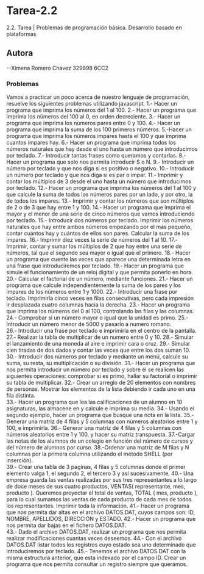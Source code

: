 # Tarea-2.2
2.2. Tarea | Problemas de programación básica. Desarrollo basado en plataformas  
## Autora
--Ximena Romero Chavez 			329898			6CC2

### Problemas
Vamos  a  practicar  un  poco  acerca  de  nuestro  lenguaje  de  programación,  resuelve  los siguientes problemas utilizando javascript. 
1.- Hacer un programa que imprima los números del 1 al 100.
2.- Hacer un programa que imprima los números del 100 al 0, en orden decreciente. 
3.- Hacer un programa que imprima los números pares entre 0 y 100. 
4.- Hacer un programa que imprima la suma de los 100 primeros números. 
5.-Hacer  un  programa  que  imprima  los  números  impares  hasta  el  100  y  que  imprima  cuantos impares hay.
6.- Hacer un programa que imprima todos los números naturales que hay desde el uno hasta un número que introducimos por teclado.
7.- Introducir tantas frases como queramos y contarlas. 8.- Hacer un programa que solo nos permita introducir S o N. 
9.- Introducir un número por teclado y que nos diga si es positivo o negativo. 
10.- Introducir un número por teclado y que nos diga si es par o impar. 
11.-  Imprimir  y  contar  los  múltiplos  de  3  desde  el  uno  hasta  un  número  que  introducimos  por teclado. 
12.- Hacer un programa que imprima los números del 1 al 100 y que calcule la suma de todos los números pares por un lado, y por otro, la de todos los impares.
13.- Imprimir y contar los números que son múltiplos de 2 o de 3 que hay entre 1 y 100. 
14.-  Hacer  un  programa  que  imprima  el  mayor  y  el  menor  de  una  serie  de  cinco  números  que vamos introduciendo por teclado.
15.-  Introducir  dos  números  por  teclado.  Imprimir  los  números  naturales  que  hay  entre  ambos números  empezando  por  el  más  pequeño,  contar  cuántos  hay  y  cuántos  de  ellos  son  pares. Calcular la suma de los impares. 
16.- Imprimir diez veces la serie de números del 1 al 10. 
17.-  Imprimir,  contar  y  sumar  los  múltiplos  de  2  que  hay  entre  una  serie  de  números,  tal  que  el segundo sea mayor o igual que el primero. 
18.-  Hacer  un  programa  que  cuente  las  veces  que  aparece  una  determinada  letra  en  una  frase que introduciremos por teclado. 
19.- Hacer un programa que simule el funcionamiento de un reloj digital y que permita ponerlo en hora. 
20.- Calcular el factorial de un número, mediante funciones. 
21.-  Hacer  un  programa  que  calcule  independientemente  la  suma  de  los  pares  y  los  impares  de los números entre 1 y 1000.
22.-  Introducir  una  frase  por  teclado.  Imprimirla  cinco  veces  en  filas  consecutivas,  pero  cada impresión ir desplazada cuatro columnas hacia la derecha. 
23.-  Hacer  un  programa  que  imprima  los  números  del  0  al  100,  controlando  las  filas  y  las columnas. 
24.- Comprobar si un número mayor o igual que la unidad es primo. 25.- Introducir un número menor de 5000 y pasarlo a numero romano.  
26.- Introducir una frase por teclado e imprimirla en el centro de la pantalla.  
27.- Realizar la tabla de multiplicar de un numero entre 0 y 10. 
28.- Simular el lanzamiento de una moneda al aire e imprimir cara o cruz. 
29.- Simular cien tiradas de dos dados y contar las veces que entre los dos suman 10. 
30.-  Introducir  dos  números  por  teclado  y  mediante  un  menú,  calcule  su  suma,  su  resta,  su multiplicación o su división. 
31.-  Hacer  un  programa  que  nos  permita  introducir  un  número  por  teclado  y  sobre  él  se  realicen las  siguientes  operaciones:  comprobar  si  es  primo,  hallar  su  factorial  o  imprimir  su  tabla  de multiplicar. 
32.- Crear un arreglo de 20 elementos con nombres de personas. Mostrar los elementos de la lista debiendo ir cada uno en una fila distinta.  
33.- Hacer un programa que lea las calificaciones de un alumno en 10 asignaturas, las almacene en y calcule e imprima su media. 
34.- Usando el segundo ejemplo, hacer un programa que busque una nota en la lista. 35.-  Generar  una  matriz  de  4  filas  y  5  columnas  con  números  aleatorios  entre  1  y  100,  e imprimirla. 
36.- Generar una matriz de 4 filas y 5 columnas con números aleatorios entre 1 y 100, y hacer su matriz transpuesta. 
37.-Cargar las notas de los alumnos de un colegio en función del número de cursos y del número de alumnos por curso.
38.-Ordenar  una  matriz  de  M  filas  y  N  columnas  por  la  primera  columna  utilizando  el  método SHELL (por inserción).  
39.-  Crear  una  tabla  de  3  paginas,  4  filas  y  5  columnas  donde  el  primer  elemento  valga  1,  el segundo 2, el tercero 3 y así sucesivamente. 
40.-  Una  empresa  guarda  las  ventas  realizadas  por  sus  tres  representantes  a  lo  largo  de  doce meses de sus cuatro productos, VENTAS( representante, mes, producto ). Queremos proyectar el total de ventas, TOTAL ( mes, producto ), para lo cual sumamos las ventas de cada producto de cada mes de todos los representantes. Imprimir toda la información. 
41.- Hacer un programa que nos permita dar altas en el archivo DATOS.DAT, cuyos campos son: ID, NOMBRE, APELLIDOS, DIRECCIÓN y ESTADO. 
42.- Hacer un programa que nos permita dar bajas en el fichero DATOS.DAT.  
43.-  Dado  el  archivo  DATOS.DAT,  realizar  un  programa  que  nos  permita  realizar  modificaciones cuantas veces deseemos. 
44.-  Con  el  archivo  DATOS.DAT  listar  todos  los  registros  cuyo  estado  sea  uno  determinado  que introduciremos por teclado. 
45.- Tenemos  el  archivo  DATOS.DAT  con  la  misma  estructura  anterior,  que  esta  indexado  por  el campo ID. Crear un programa que nos permita consultar un registro siempre que queramos.

